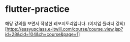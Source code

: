 # flutter-practice

해당 강의를 보면서 작성한 레포지토리입니다.
(이지업 플러터 강의)[https://easyupclass.e-itwill.com/course/course_view.jsp?id=28&cid=104&ch=course&page=1]
